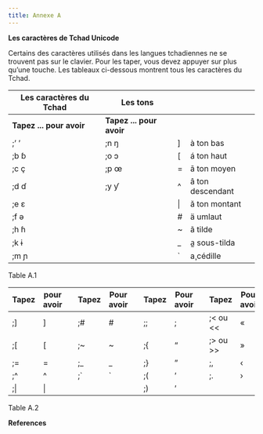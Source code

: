 ```yaml
---
title: Annexe A
---
```


**Les caractères de Tchad Unicode**

Certains des caractères utilisés dans les langues tchadiennes ne se trouvent pas sur le clavier. Pour les taper, vous devez appuyer sur plus qu’une touche. Les tableaux ci-dessous montrent tous les caractères du Tchad.

| **Les caractères du Tchad** | **Les tons**             |    |                  |
|-----------------------------|--------------------------|----|------------------|
| **Tapez ... pour avoir**    | **Tapez ... pour avoir** |    |                  |
| ;’ ’                        | ;n ŋ                     | ]  | à ton bas        |
| ;b ɓ                        | ;o ɔ                     | [  | á ton haut       |
| ;c ç                        | ;p œ                     | =  | ā ton moyen      |
| ;d ɗ                        | ;y ƴ                     | \^ | â ton descendant |
| ;e ɛ                        |                          | \| | ǎ ton montant    |
| ;f ə                        |                          | \# | ä umlaut         |
| ;h ɦ                        |                          | \~ | ã tilde          |
| ;k ɨ                        |                          | \_ | a̰ sous-tilda     |
| ;m ɲ                        |                          | \` | a̧ cédille        |

Table A.1

| **Tapez** | **pour** **avoir** |   | **Tapez** | **Pour** **avoir** |   | **Tapez** | **Pour** **avoir** |   | **Tapez**   | **Pour** **avoir** |
|-----------|--------------------|---|-----------|--------------------|---|-----------|--------------------|---|-------------|--------------------|
| ;]        | ]                  |   | ;\#       | \#                 |   | ;;        | ;                  |   | ;\< ou \<\< | «                  |
| ;[        | [                  |   | ;\~       | \~                 |   | ;{        | “                  |   | ;\> ou \>\> | »                  |
| ;=        | =                  |   | ;\_       | \_                 |   | ;}        | ”                  |   | ;,          | ‹                  |
| ;\^       | \^                 |   | ;\`       | \`                 |   | ;(        | ’                  |   | ;.          | ›                  |
| ;\|       | \|                 |   |           |                    |   | ;)        | ’                  |   |             |                    |

Table A.2

**References**
